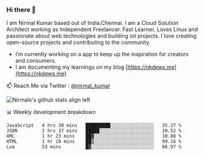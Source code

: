 ### Hi there 👋

 I am Nirmal Kumar based out of India,Chennai. I am a Cloud Solution Architect working as Independent Freelancer. Fast Learner, Loves Linux and passionate about web technologies and building iot projects. I love creating open-source projects and contributing to the community.

- I’m currently working on a app to keep up the inspiration for creators and consumers.
- I am documenting my learnings on my blog [https://nkdews.me](https://nkdews.me)

📫 Reach Me via  Twitter : [@nirmal_kumar](https://twitter.com/nirmal_kumar)

![Nirmals's github stats align left](https://github-readme-stats.vercel.app/api?username=nk-gears&show_icons=true)


📊 Weekly development breakdown

<!--START_SECTION:waka-->
```text
JavaScript   4 hrs 30 mins   █████████░░░░░░░░░░░░░░░░   35.37 % 
JSON         2 hrs 37 mins   █████░░░░░░░░░░░░░░░░░░░░   20.52 % 
XML          1 hr 23 mins    ██▓░░░░░░░░░░░░░░░░░░░░░░   10.88 % 
HTML         1 hr 10 mins    ██▒░░░░░░░░░░░░░░░░░░░░░░   09.16 % 
Lua          53 mins         █▓░░░░░░░░░░░░░░░░░░░░░░░   06.97 % 
```
<!--END_SECTION:waka-->


